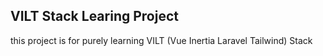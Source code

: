## VILT Stack Learing Project

this project is for purely learning VILT (Vue Inertia Laravel Tailwind) Stack
